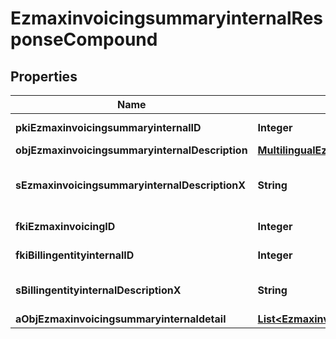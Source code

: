 

# EzmaxinvoicingsummaryinternalResponseCompound

## Properties

Name | Type | Description | Notes
------------ | ------------- | ------------- | -------------
**pkiEzmaxinvoicingsummaryinternalID** | **Integer** | The unique ID of the Ezmaxinvoicingsummaryinternal |  [optional]
**objEzmaxinvoicingsummaryinternalDescription** | [**MultilingualEzmaxinvoicingsummaryinternalDescription**](MultilingualEzmaxinvoicingsummaryinternalDescription.md) |  | 
**sEzmaxinvoicingsummaryinternalDescriptionX** | **String** | The Ezmaxinvoicingsummaryinternal description in the language of the requester | 
**fkiEzmaxinvoicingID** | **Integer** | The unique ID of the Ezmaxinvoicing |  [optional]
**fkiBillingentityinternalID** | **Integer** | The unique ID of the Billingentityinternal. | 
**sBillingentityinternalDescriptionX** | **String** | The description of the Billingentityinternal in the language of the requester | 
**aObjEzmaxinvoicingsummaryinternaldetail** | [**List&lt;EzmaxinvoicingsummaryinternaldetailResponseCompound&gt;**](EzmaxinvoicingsummaryinternaldetailResponseCompound.md) |  | 





